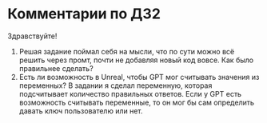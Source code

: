 # Комментарии по ДЗ2

Здравствуйте!
1. Решая задание поймал себя на мысли, что по сути можно всё решить через промт, почти не добавляя новый код вовсе. Как было правильнее сделать?
2. Есть ли возможность в Unreal, чтобы GPT мог считывать значения из переменных? В задании я сделал переменную, которая подсчитывает количество правильных ответов. Если у GPT есть возможность считывать переменные, то он мог бы сам определить давать ключ пользователю или нет.
